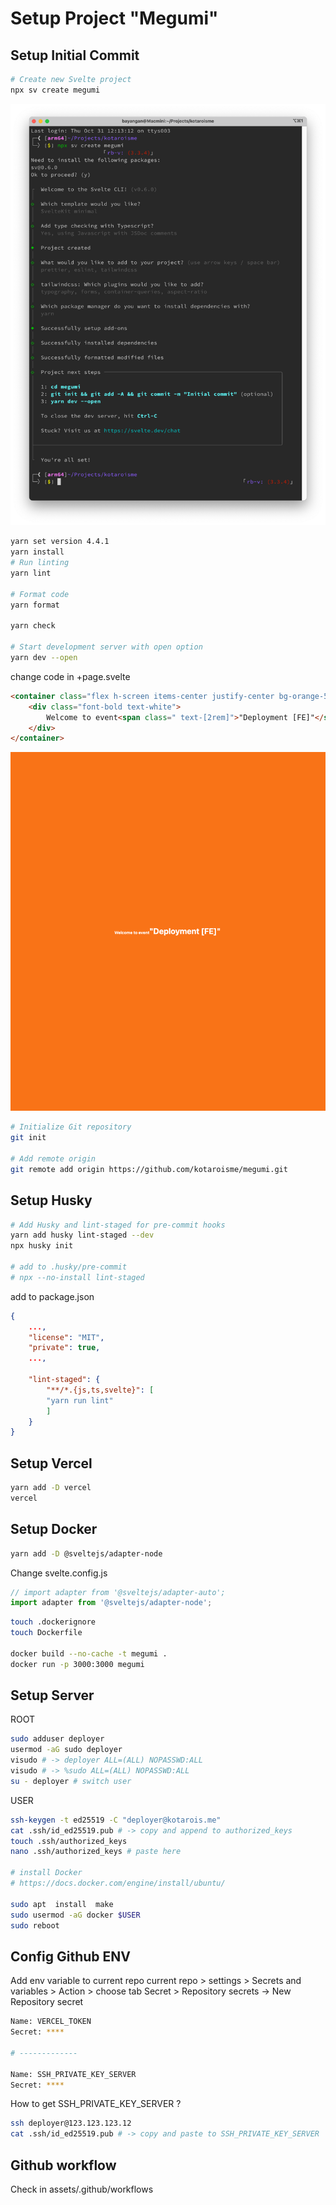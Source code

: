 # Setup Project "Megumi"

## Setup Initial Commit
```bash
# Create new Svelte project
npx sv create megumi
```
![img.png](img.png)


```bash
yarn set version 4.4.1
yarn install
# Run linting
yarn lint

# Format code
yarn format

yarn check

# Start development server with open option
yarn dev --open

```
change code in +page.svelte

```html
<container class="flex h-screen items-center justify-center bg-orange-500">
	<div class="font-bold text-white">
		Welcome to event<span class=" text-[2rem]">"Deployment [FE]"</span><br />
	</div>
</container>
```
![img_1.png](img_1.png)

```bash
# Initialize Git repository
git init

# Add remote origin
git remote add origin https://github.com/kotaroisme/megumi.git
```

## Setup Husky
```bash
# Add Husky and lint-staged for pre-commit hooks
yarn add husky lint-staged --dev
npx husky init

# add to .husky/pre-commit
# npx --no-install lint-staged
```

add to package.json

```json
{
    ...,
    "license": "MIT",
    "private": true,
    ...,
    
    "lint-staged": {
        "**/*.{js,ts,svelte}": [
        "yarn run lint"
        ]
    }
}
```


## Setup Vercel
```bash
yarn add -D vercel
vercel
```

## Setup Docker
```bash
yarn add -D @sveltejs/adapter-node
```

Change svelte.config.js
```js
// import adapter from '@sveltejs/adapter-auto';
import adapter from '@sveltejs/adapter-node';
```

```bash
touch .dockerignore
touch Dockerfile

docker build --no-cache -t megumi .
docker run -p 3000:3000 megumi
```

## Setup Server

ROOT
```bash
sudo adduser deployer
usermod -aG sudo deployer
visudo # -> deployer ALL=(ALL) NOPASSWD:ALL
visudo # -> %sudo ALL=(ALL) NOPASSWD:ALL
su - deployer # switch user
```



USER
```bash
ssh-keygen -t ed25519 -C "deployer@kotarois.me"
cat .ssh/id_ed25519.pub # -> copy and append to authorized_keys
touch .ssh/authorized_keys
nano .ssh/authorized_keys # paste here

# install Docker
# https://docs.docker.com/engine/install/ubuntu/

sudo apt  install  make
sudo usermod -aG docker $USER
sudo reboot
```

## Config Github ENV
Add env variable to current repo
current repo > settings > Secrets and variables > Action > choose tab Secret > Repository secrets -> New Repository secret
```bash
Name: VERCEL_TOKEN
Secret: ****

# -------------

Name: SSH_PRIVATE_KEY_SERVER
Secret: ****
```

How to get SSH_PRIVATE_KEY_SERVER ?
```bash
ssh deployer@123.123.123.12
cat .ssh/id_ed25519.pub # -> copy and paste to SSH_PRIVATE_KEY_SERVER
```

## Github workflow
Check in assets/.github/workflows